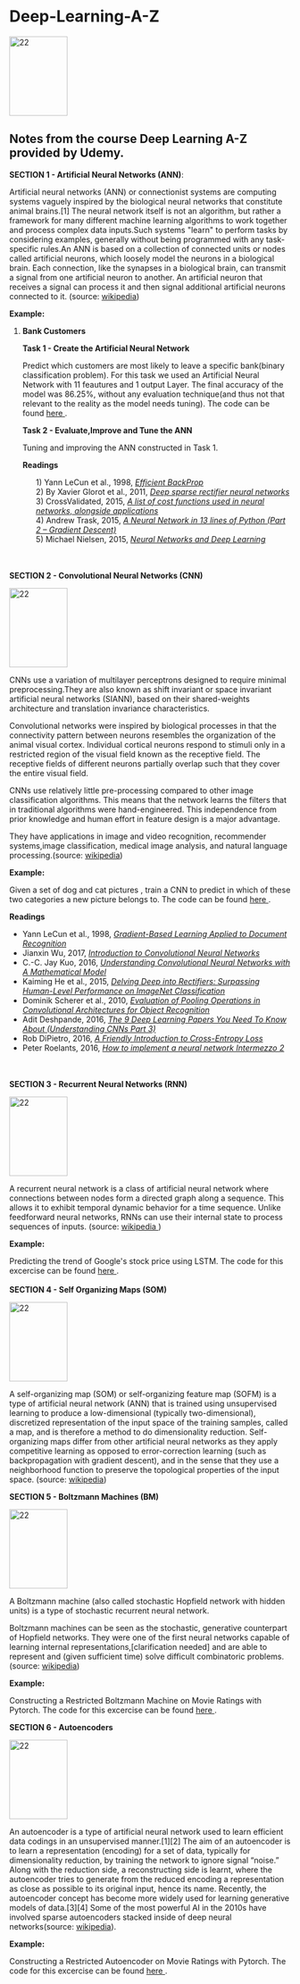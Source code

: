 # Deep-Learning-A-Z

<img src="http://uc-r.github.io/public/images/analytics/deep_learning/deep_nn.png" alt="22" style="width:104px;height:142px;">

## Notes from the course Deep Learning A-Z provided by Udemy.

**SECTION 1 - Artificial Neural Networks (ANN)**:

Artificial neural networks (ANN) or connectionist systems are computing systems vaguely inspired by the biological neural networks that constitute animal brains.[1] The neural network itself is not an algorithm, but rather a framework for many different machine learning algorithms to work together and process complex data inputs.Such systems "learn" to perform tasks by considering examples, generally without being programmed with any task-specific rules.An ANN is based on a collection of connected units or nodes called artificial neurons, which loosely model the neurons in a biological brain. Each connection, like the synapses in a biological brain, can transmit a signal from one artificial neuron to another. An artificial neuron that receives a signal can process it and then signal additional artificial neurons connected to it. (source: <a href="https://en.wikipedia.org/wiki/Artificial_neural_network"> wikipedia</a>) 

**Example:**

1) **Bank Customers**

    **Task 1 - Create the Artificial Neural Network**
    
    Predict which customers are most likely to leave a specific bank(binary classification problem). 
    For this task we used an Artificial Neural  Network with 11 feautures and 1 output Layer. The final accuracy of the model was 86.25%, without any evaluation technique(and thus not that relevant to the reality as the model needs tuning). 
    The code can be found <a href="https://github.com/gpsyrou/Deep-Learning-A-Z/blob/master/Artificial%20Neural%20Networks/bank_customers_pred.py"> here </a>.
        
    **Task 2 - Evaluate,Improve and Tune the ANN**
      
    Tuning and improving the ANN constructed in Task 1.
  
    **Readings**
    <ul>
    1) Yann LeCun et al., 1998, <em><a href="http://yann.lecun.com/exdb/publis/pdf/lecun-98b.pdf">Efficient BackProp</a></em> <br />
    2) By Xavier Glorot et al., 2011,&nbsp;<a href="http://jmlr.org/proceedings/papers/v15/glorot11a/glorot11a.pdf"><em>Deep sparse rectifier neural networks</em></a><br />
    3) CrossValidated, 2015,&nbsp;<a href="http://stats.stackexchange.com/questions/154879/a-list-of-cost-functions-used-in-neural-networks-alongside-applications"><em>A list of cost functions used in neural networks, alongside applications</em></a><br />
    4) Andrew Trask, 2015,&nbsp;<a href="https://iamtrask.github.io/2015/07/27/python-network-part2/"><i>A Neural Network in 13 lines of Python (Part 2 – Gradient Descent)</i></a><br />
    5) Michael Nielsen, 2015,&nbsp;<a href="http://neuralnetworksanddeeplearning.com/chap2.html"><i>Neural Networks and Deep Learning</i></a><br />
    </ul>
    
    
<br></br>
**SECTION 2 - Convolutional Neural Networks (CNN)**
   
 <img src="https://cdn-images-1.medium.com/max/1600/1*NQQiyYqJJj4PSYAeWvxutg.png" alt="22" style="width:104px;height:142px;">
  
 CNNs use a variation of multilayer perceptrons designed to require minimal preprocessing.They are also known as shift invariant or space invariant artificial neural networks (SIANN), based on their shared-weights architecture and translation invariance characteristics.

Convolutional networks were inspired by biological processes in that the connectivity pattern between neurons resembles the organization of the animal visual cortex. Individual cortical neurons respond to stimuli only in a restricted region of the visual field known as the receptive field. The receptive fields of different neurons partially overlap such that they cover the entire visual field.

CNNs use relatively little pre-processing compared to other image classification algorithms. This means that the network learns the filters that in traditional algorithms were hand-engineered. This independence from prior knowledge and human effort in feature design is a major advantage.

They have applications in image and video recognition, recommender systems,image classification, medical image analysis, and natural language processing.(source: <a href="https://en.wikipedia.org/wiki/Convolutional_neural_network"> wikipedia</a>) 
 
 **Example:**
 
   Given a set of dog and cat pictures , train a CNN to predict in which of these two categories a new picture belongs to.
   The code can be found <a href="https://github.com/gpsyrou/Deep-Learning-A-Z/blob/master/Convolutional%20Neural%20Networks/classify_catsndogs.py"> here </a>.
   
   **Readings**
   <ul>
      <li>Yann LeCun et al., 1998,&nbsp;<a href="http://yann.lecun.com/exdb/publis/pdf/lecun-01a.pdf"><em>Gradient-Based Learning Applied to Document Recognition</em></a></li>
      <li>Jianxin Wu, 2017,&nbsp;<i><a href="http://cs.nju.edu.cn/wujx/paper/CNN.pdf">Introduction to Convolutional Neural Networks</a></i></li>
      <li>C.-C. Jay Kuo, 2016,&nbsp;<i><a href="https://arxiv.org/pdf/1609.04112.pdf">Understanding Convolutional Neural Networks with A Mathematical Model</a></i></li>
      <li>Kaiming He et al., 2015,&nbsp;<i><a href="https://arxiv.org/pdf/1502.01852.pdf">Delving Deep into Rectifiers: Surpassing Human-Level Performance on ImageNet Classification</a></i></li>
      <li>Dominik Scherer et al., 2010,&nbsp;<i><a href="http://ais.uni-bonn.de/papers/icann2010_maxpool.pdf">Evaluation of Pooling Operations in Convolutional Architectures for Object Recognition</a></i></li>
      <li>Adit Deshpande, 2016,&nbsp;<i><a href="https://adeshpande3.github.io/adeshpande3.github.io/The-9-Deep-Learning-Papers-You-Need-To-Know-About.html">The 9 Deep Learning Papers You Need To Know About (Understanding CNNs Part 3)</a></i></li>
      <li>Rob DiPietro, 2016,&nbsp;<i><a href="https://rdipietro.github.io/friendly-intro-to-cross-entropy-loss/">A Friendly Introduction to Cross-Entropy Loss</a></i></li>
      <li>Peter Roelants, 2016,&nbsp;<a href="http://peterroelants.github.io/posts/neural_network_implementation_intermezzo02/"><i>How to implement a neural network Intermezzo 2</i></a></li>
   </ul>


<br></br>
**SECTION 3 - Recurrent Neural Networks (RNN)**

<img src="https://cdn-images-1.medium.com/max/1600/1*6xj691fPWf3S-mWUCbxSJg.jpeg" alt="22" style="width:104px;height:142px;">
  

A recurrent neural network is a class of artificial neural network where connections between nodes form a directed graph along a sequence. This allows it to exhibit temporal dynamic behavior for a time sequence. Unlike feedforward neural networks, RNNs can use their internal state to process sequences of inputs. (source: <a href="https://en.wikipedia.org/wiki/Recurrent_neural_network"> wikipedia </a>)

**Example:**

Predicting the trend of Google's stock price using LSTM.
The code for this excercise can be found <a href="https://github.com/gpsyrou/Deep-Learning-A-Z/blob/master/Recurrent%20Neural%20Networks/recurrent_nn.py"> here </a>.
<br></br>
**SECTION 4 - Self Organizing Maps (SOM)**

<img src="https://www.researchgate.net/profile/Damian_Jankowski3/publication/291834232/figure/fig3/AS:553741877481472@1509033759154/Self-organizing-map-structure.png" alt="22" style="width:104px;height:142px;">
 

A self-organizing map (SOM) or self-organizing feature map (SOFM) is a type of artificial neural network (ANN) that is trained using unsupervised learning to produce a low-dimensional (typically two-dimensional), discretized representation of the input space of the training samples, called a map, and is therefore a method to do dimensionality reduction. Self-organizing maps differ from other artificial neural networks as they apply competitive learning as opposed to error-correction learning (such as backpropagation with gradient descent), and in the sense that they use a neighborhood function to preserve the topological properties of the input space. (source: <a href="https://en.wikipedia.org/wiki/Self-organizing_map"> wikipedia</a>)

**SECTION 5 - Boltzmann Machines (BM)**

<img src="https://upload.wikimedia.org/wikipedia/commons/7/7a/Boltzmannexamplev1.png" alt="22" style="width:104px;height:142px;">
 
A Boltzmann machine (also called stochastic Hopfield network with hidden units) is a type of stochastic recurrent neural network.

Boltzmann machines can be seen as the stochastic, generative counterpart of Hopfield networks. They were one of the first neural networks capable of learning internal representations,[clarification needed] and are able to represent and (given sufficient time) solve difficult combinatoric problems. (source: <a href="https://en.wikipedia.org/wiki/Boltzmann_machine"> wikipedia</a>)


**Example:**

Constructing a Restricted Boltzmann Machine on Movie Ratings with Pytorch.
The code for this excercise can be found <a href="https://github.com/gpsyrou/Deep-Learning-A-Z/blob/master/Boltzmann%20Machines/rbm.py"> here </a>.

**SECTION 6 - Autoencoders**

<img src="https://upload.wikimedia.org/wikipedia/commons/2/28/Autoencoder_structure.png" alt="22" style="width:104px;height:142px;">
 

An autoencoder is a type of artificial neural network used to learn efficient data codings in an unsupervised manner.[1][2] The aim of an autoencoder is to learn a representation (encoding) for a set of data, typically for dimensionality reduction, by training the network to ignore signal “noise.” Along with the reduction side, a reconstructing side is learnt, where the autoencoder tries to generate from the reduced encoding a representation as close as possible to its original input, hence its name. Recently, the autoencoder concept has become more widely used for learning generative models of data.[3][4] Some of the most powerful AI in the 2010s have involved sparse autoencoders stacked inside of deep neural networks(source: <a href="https://en.wikipedia.org/wiki/Autoencoder"> wikipedia</a>).



**Example:**

Constructing a Restricted Autoencoder on Movie Ratings with Pytorch.
The code for this excercise can be found <a href=""> here </a>.

